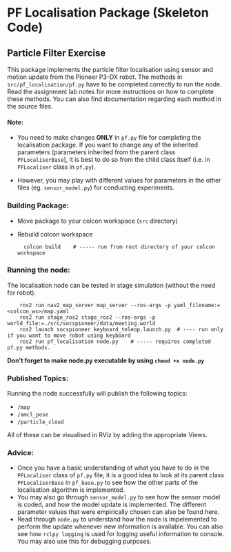 # PF Localisation Package (Skeleton Code)

## Particle Filter Exercise

This package implements the particle filter localisation using sensor and motion update from the Pioneer P3-DX robot. The methods in `src/pf_localisation/pf.py` have to be completed correctly to run the node. Read the assignment lab notes for more instructions on how to complete these methods. You can also find documentation regarding each method in the source files.

#### Note:

* You need to make changes **ONLY** in `pf.py` file for completing the localisation package. If you want to change any of the inherited parameters (parameters inherited from the parent class `PFLocaliserBase`), it is best to do so from the child class itself (i.e. in `PFLocaliser` class in `pf.py`).

* However, you may play with different values for parameters in the other files (eg. `sensor_model.py`) for conducting experiments.


### Building Package:

* Move package to your colcon workspace (`src` directory)
* Rebuild colcon workspace 
        
        colcon build    # ----- run from root directory of your colcon workspace

### Running the node:

The localisation node can be tested in stage simulation (without the need for robot).

        ros2 run nav2_map_server map_server --ros-args -p yaml_filename:=<colcon_ws>/map.yaml
        ros2 run stage_ros2 stage_ros2 --ros-args -p world_file:=./src/socspioneer/data/meeting.world
        ros2 launch socspioneer keyboard_teleop.launch.py  # ---- run only if you want to move robot using keyboard 
        ros2 run pf_localisation node.py    # ----- requires completed pf.py methods.

**Don't forget to make node.py executable by using ```chmod +x node.py```**

### Published Topics:

Running the node successfully will publish the following topics:

* `/map` 
* `/amcl_pose` 
* `/particle_cloud`

All of these can be visualised in RViz by adding the appropriate Views.


### Advice:

* Once you have a basic understanding of what you have to do in the `PFLocaliser` class of `pf.py` file, it is a good idea to look at its parent class `PFLocaliserBase` in `pf_base.py` to see how the other parts of the localisation algorithm is implemented. 
* You may also go through `sensor_model.py` to see how the sensor model is coded, and how the model update is implemented. The different parameter values that were empirically chosen can also be found here. 
* Read through `node.py` to understand how the node is impelemented to perform the update whenever new information is available. You can also see how `rclpy logging` is used for logging useful information to console. You may also use this for debugging purposes.
